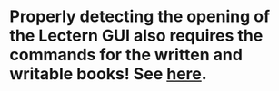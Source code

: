 # Properly detecting the opening of the Lectern GUI also requires the commands for the written and writable books! See [here](../items).
